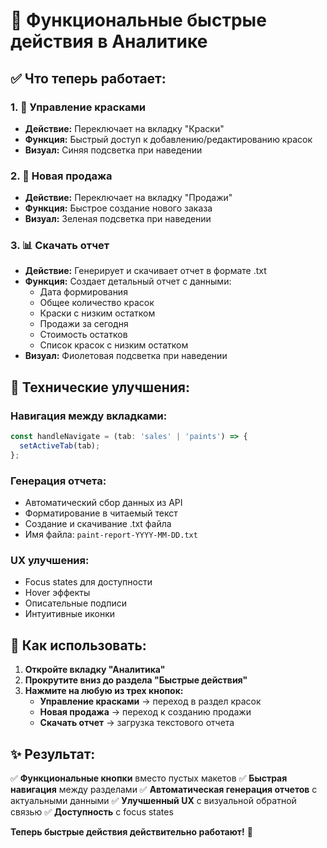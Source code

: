 # 🚀 Функциональные быстрые действия в Аналитике

## ✅ Что теперь работает:

### **1. 🎨 Управление красками**
- **Действие:** Переключает на вкладку "Краски"
- **Функция:** Быстрый доступ к добавлению/редактированию красок
- **Визуал:** Синяя подсветка при наведении

### **2. 🛒 Новая продажа**  
- **Действие:** Переключает на вкладку "Продажи"
- **Функция:** Быстрое создание нового заказа
- **Визуал:** Зеленая подсветка при наведении

### **3. 📊 Скачать отчет**
- **Действие:** Генерирует и скачивает отчет в формате .txt
- **Функция:** Создает детальный отчет с данными:
  - Дата формирования
  - Общее количество красок
  - Краски с низким остатком
  - Продажи за сегодня
  - Стоимость остатков
  - Список красок с низким остатком
- **Визуал:** Фиолетовая подсветка при наведении

## 🎯 Технические улучшения:

### **Навигация между вкладками:**
```typescript
const handleNavigate = (tab: 'sales' | 'paints') => {
  setActiveTab(tab);
};
```

### **Генерация отчета:**
- Автоматический сбор данных из API
- Форматирование в читаемый текст
- Создание и скачивание .txt файла
- Имя файла: `paint-report-YYYY-MM-DD.txt`

### **UX улучшения:**
- Focus states для доступности
- Hover эффекты
- Описательные подписи
- Интуитивные иконки

## 📱 Как использовать:

1. **Откройте вкладку "Аналитика"**
2. **Прокрутите вниз до раздела "Быстрые действия"**
3. **Нажмите на любую из трех кнопок:**
   - **Управление красками** → переход в раздел красок
   - **Новая продажа** → переход к созданию продажи  
   - **Скачать отчет** → загрузка текстового отчета

## ✨ Результат:

✅ **Функциональные кнопки** вместо пустых макетов
✅ **Быстрая навигация** между разделами
✅ **Автоматическая генерация отчетов** с актуальными данными
✅ **Улучшенный UX** с визуальной обратной связью
✅ **Доступность** с focus states

**Теперь быстрые действия действительно работают!** 🎉